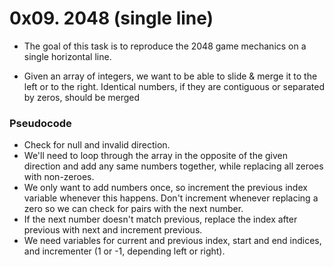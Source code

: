 # 0x09. 2048 (single line)

- The goal of this task is to reproduce the 2048 game mechanics on a single horizontal line.

- Given an array of integers, we want to be able to slide & merge it to the left or to the right. Identical numbers, if they are contiguous or separated by zeros, should be merged

### Pseudocode

 - Check for null and invalid direction.
 - We'll need to loop through the array in the opposite of the given direction and add any same numbers together, while replacing all zeroes with non-zeroes.
 - We only want to add numbers once, so increment the previous index variable whenever this happens. Don't increment whenever replacing a zero so we can check for pairs with the next number.
 - If the next number doesn't match previous, replace the index after previous with next and increment previous.
 - We need variables for current and previous index, start and end indices, and incrementer (1 or -1, depending left or right).
